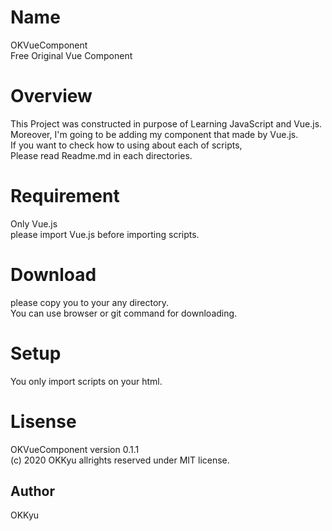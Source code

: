 # Name 
  OKVueComponent  
  Free Original Vue Component  

# Overview
  This Project was constructed in purpose of Learning JavaScript and Vue.js.  
  Moreover, I'm going to be adding my  component that made by Vue.js.  
  If you want to check how to using about each of scripts,  
  Please read Readme.md in each directories.  

# Requirement  
   Only Vue.js  
    please import Vue.js before importing scripts.  

# Download  
  please copy you to your any directory.   
  You can use browser or git command for downloading.  

# Setup  
  You only import scripts on your html.  

# Lisense  
   OKVueComponent version 0.1.1  
   (c) 2020 OKKyu allrights reserved under MIT license.  
   
## Author  
OKKyu  
